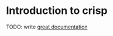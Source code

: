 # Introduction to crisp

TODO: write [great documentation](http://jacobian.org/writing/what-to-write/)
